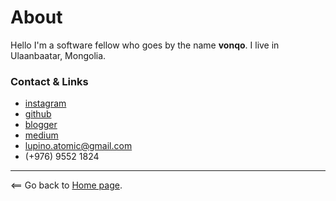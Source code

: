 # About

Hello I'm a software fellow who goes by the name **vonqo**. I live in Ulaanbaatar, Mongolia. 

### Contact & Links

- [instagram](https://www.instagram.com/vonqo_/)
- [github](https://github.com/vonqo)
- [blogger](http://thekidiff.blogspot.com/)
- [medium](https://medium.com/@vonqo)
- lupino.atomic@gmail.com
- (+976) 9552 1824

----------------------

<== Go back to [Home page](.).
